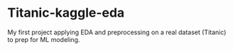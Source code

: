 # Titanic-kaggle-eda
My first project applying EDA and preprocessing on a real dataset (Titanic) to prep for ML modeling.
